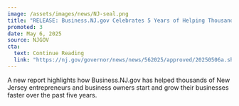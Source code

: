 ```yaml
---
image: /assets/images/news/NJ-seal.png
title: "RELEASE: Business.NJ.gov Celebrates 5 Years of Helping Thousands of Businesses"
promoted: 3
date: May 6, 2025
source: NJGOV
cta:
  text: Continue Reading
  link: "https://nj.gov/governor/news/news/562025/approved/20250506a.shtml"
---
```

A new report highlights how Business.NJ.gov has helped thousands of New Jersey entrepreneurs and business owners start and grow their businesses faster over the past five years.
